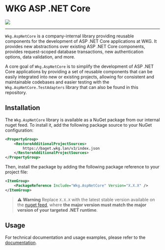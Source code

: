 # WKG ASP .NET Core

![](https://git.wkg.lan/WKG/components/wkg-aspnet-core/badges/main/pipeline.svg)

---

`Wkg.AspNetCore` is a company-internal library providing reusable components for the development of ASP .NET Core applications at WKG. It provides new abstractions over existing ASP .NET Core components, provides request-scoped database transactions, new authentication options, data validation, and more.

A core goal of `Wkg.AspNetCore` is to simplify the development of ASP .NET Core applications by providing a set of reusable components that can be easily integrated into new or existing projects, allowing for consistent and maintainable codebases and easier testing with the `Wkg.AspNetCore.TestAdapters` library that can also be found in this repository.

## Installation

The `Wkg.AspNetCore` library is available as a NuGet package from our internal nuget feed. To install it, add the following package source to your NuGet configuration:

```xml
<PropertyGroup>
    <RestoreAdditionalProjectSources>
        https://baget.wkg.lan/v3/index.json
    </RestoreAdditionalProjectSources>
</PropertyGroup>
```

Then, install the package by adding the following package reference to your project file:

```xml
<ItemGroup>
    <PackageReference Include="Wkg.AspNetCore" Version="X.X.X" />
</ItemGroup>
```

> :warning: **Warning**
> Replace `X.X.X` with the latest stable version available on the [nuget feed](https://baget.wkg.lan/packages/wkg/latest), where **the major version must match the major version of your targeted .NET runtime**.

## Usage

For technical documentation and usage examples, please refer to the [documentation](/docs/documentation.md).
